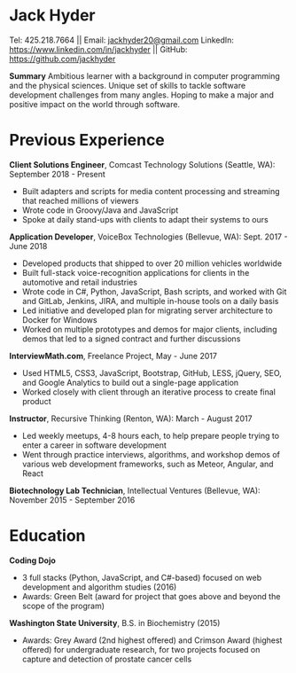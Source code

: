 # Jack Hyder #
Tel: 425.218.7664 || Email: jackhyder20@gmail.com
LinkedIn: https://www.linkedin.com/in/jackhyder || GitHub: https://github.com/jackhyder

**Summary**
Ambitious learner with a background in computer programming and the physical sciences. Unique set of skills to tackle software development
challenges from many angles. Hoping to make a major and positive impact on the world through software.

# Previous Experience #

**Client Solutions Engineer**, Comcast Technology Solutions (Seattle, WA): September 2018 - Present
* Built adapters and scripts for media content processing and streaming that reached millions of viewers
* Wrote code in Groovy/Java and JavaScript
* Spoke at daily stand-ups with clients to adapt their systems to ours

**Application Developer**, VoiceBox Technologies (Bellevue, WA): Sept. 2017 - June 2018
* Developed products that shipped to over 20 million vehicles worldwide
* Built full-stack voice-recognition applications for clients in the automotive and retail industries
* Wrote code in C#, Python, JavaScript, Bash scripts, and worked with Git and GitLab, Jenkins, JIRA, and multiple in-house tools on a daily basis
* Led initiative and developed plan for migrating server architecture to Docker for Windows
* Worked on multiple prototypes and demos for major clients, including demos that led to a signed contract and further discussions

**InterviewMath.com**, Freelance Project, May - June 2017
* Used HTML5, CSS3, JavaScript, Bootstrap, GitHub, LESS, jQuery, SEO, and Google Analytics to build out a single-page application
* Worked closely with client through an iterative process to create final product

**Instructor**, Recursive Thinking (Renton, WA): March - August 2017
* Led weekly meetups, 4-8 hours each, to help prepare people trying to enter a career in software development
* Went through practice interviews, algorithms, and workshop demos of various web development frameworks, such as Meteor, Angular, and React

**Biotechnology Lab Technician**, Intellectual Ventures (Bellevue, WA): November 2015 - September 2016

# Education #

**Coding Dojo**
* 3 full stacks (Python, JavaScript, and C#-based) focused on web development and algorithm studies (2016)
* Awards: Green Belt (award for project that goes above and beyond the scope of the program)

**Washington State University**, B.S. in Biochemistry (2015)
* Awards: Grey Award (2nd highest offered) and Crimson Award (highest offered) for undergraduate research, for two projects focused on capture and detection of prostate cancer cells

